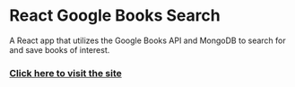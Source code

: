 # React Google Books Search

A React app that utilizes the Google Books API and MongoDB to search for and save books of interest.

### [Click here to visit the site](https://react-search-google-books.herokuapp.com/)